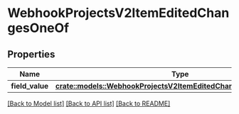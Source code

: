 # WebhookProjectsV2ItemEditedChangesOneOf

## Properties

Name | Type | Description | Notes
------------ | ------------- | ------------- | -------------
**field_value** | [**crate::models::WebhookProjectsV2ItemEditedChangesOneOfFieldValue**](webhook_projects_v2_item_edited_changes_oneOf_field_value.md) |  | 

[[Back to Model list]](../README.md#documentation-for-models) [[Back to API list]](../README.md#documentation-for-api-endpoints) [[Back to README]](../README.md)


